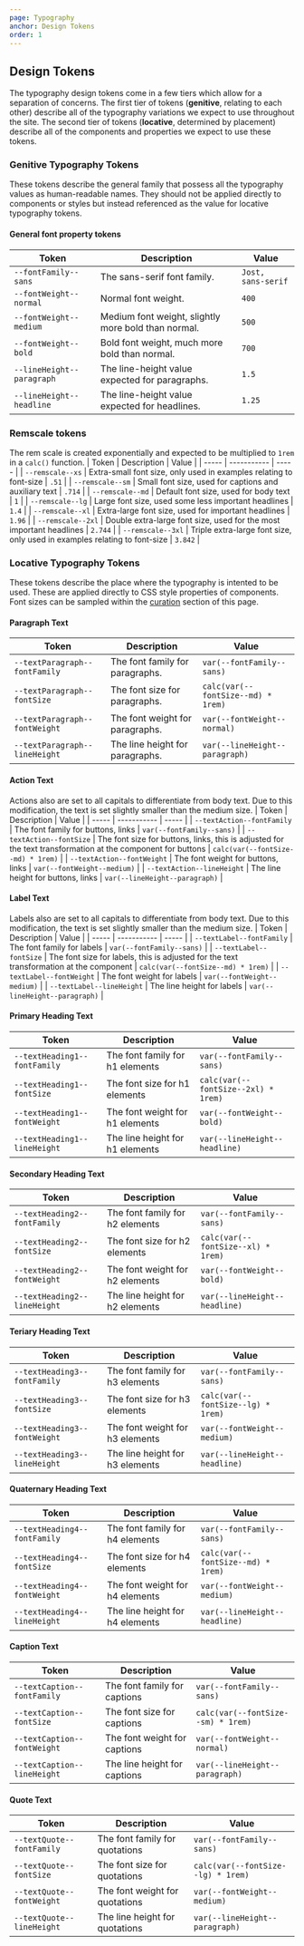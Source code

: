 ```yaml
---
page: Typography
anchor: Design Tokens
order: 1
---
```


## Design Tokens

The typography design tokens come in a few tiers which allow for a separation of concerns. The first tier of tokens (**genitive**, relating to each other) describe all of the typography variations we expect to use throughout the site. The second tier of tokens (**locative**, determined by placement) describe all of the components and properties we expect to use these tokens.

### Genitive Typography Tokens
These tokens describe the general family that possess all the typography values as human-readable names. They should not be applied directly to components or styles but instead referenced as the value for locative typography tokens.

#### General font property tokens
| Token | Description | Value |
| ----- | ----------- | ----- |
| `--fontFamily--sans` | The sans-serif font family. | `Jost, sans-serif` |
| `--fontWeight--normal` | Normal font weight. | `400` |
| `--fontWeight--medium` | Medium font weight, slightly more bold than normal. | `500` |
| `--fontWeight--bold` | Bold font weight, much more bold than normal. | `700` |
| `--lineHeight--paragraph` | The line-height value expected for paragraphs. | `1.5` |
| `--lineHeight--headline` | The line-height value expected for headlines. | `1.25` |

### Remscale tokens
The rem scale is created exponentially and expected to be multiplied to `1rem` in a `calc()` function.
| Token | Description | Value |
| ----- | ----------- | ----- |
| `--remscale--xs` | Extra-small font size, only used in examples relating to font-size | `.51` |
| `--remscale--sm` | Small font size, used for captions and auxiliary text | `.714` |
| `--remscale--md` | Default font size, used for body text | `1` |
| `--remscale--lg` | Large font size, used some less important headlines | `1.4` |
| `--remscale--xl` | Extra-large font size, used for important headlines | `1.96` |
| `--remscale--2xl` | Double extra-large font size, used for the most important headlines | `2.744` |
| `--remscale--3xl` | Triple extra-large font size, only used in examples relating to font-size | `3.842` |

### Locative Typography Tokens
These tokens describe the place where the typography is intented to be used. These are applied directly to CSS style properties of components. Font sizes can be sampled within the [curation](#curation) section of this page.

#### Paragraph Text
| Token | Description | Value |
| ----- | ----------- | ----- |
| `--textParagraph--fontFamily` | The font family for paragraphs. | `var(--fontFamily--sans)` |
| `--textParagraph--fontSize` | The font size for paragraphs. | `calc(var(--fontSize--md) * 1rem)` |
| `--textParagraph--fontWeight` | The font weight for paragraphs. | `var(--fontWeight--normal)` |
| `--textParagraph--lineHeight` | The line height for paragraphs. | `var(--lineHeight--paragraph)` |

#### Action Text
Actions also are set to all capitals to differentiate from body text. Due to this modification, the text is set slightly smaller than the medium size.
| Token | Description | Value |
| ----- | ----------- | ----- |
| `--textAction--fontFamily` | The font family for buttons, links | `var(--fontFamily--sans)` |
| `--textAction--fontSize` | The font size for buttons, links, this is adjusted for the text transformation at the component for buttons | `calc(var(--fontSize--md) * 1rem)` |
| `--textAction--fontWeight` | The font weight for buttons, links | `var(--fontWeight--medium)` |
| `--textAction--lineHeight` | The line height for buttons, links | `var(--lineHeight--paragraph)` |

#### Label Text
Labels also are set to all capitals to differentiate from body text. Due to this modification, the text is set slightly smaller than the medium size.
| Token | Description | Value |
| ----- | ----------- | ----- |
| `--textLabel--fontFamily` | The font family for labels | `var(--fontFamily--sans)` |
| `--textLabel--fontSize` | The font size for labels, this is adjusted for the text transformation at the component | `calc(var(--fontSize--md) * 1rem)` |
| `--textLabel--fontWeight` | The font weight for labels | `var(--fontWeight--medium)` |
| `--textLabel--lineHeight` | The line height for labels | `var(--lineHeight--paragraph)` |

#### Primary Heading Text
| Token | Description | Value |
| ----- | ----------- | ----- |
| `--textHeading1--fontFamily` | The font family for h1 elements | `var(--fontFamily--sans)` |
| `--textHeading1--fontSize` | The font size for h1 elements | `calc(var(--fontSize--2xl) * 1rem)` |
| `--textHeading1--fontWeight` | The font weight for h1 elements | `var(--fontWeight--bold)` |
| `--textHeading1--lineHeight` | The line height for h1 elements | `var(--lineHeight--headline)` |

#### Secondary Heading Text
| Token | Description | Value |
| ----- | ----------- | ----- |
| `--textHeading2--fontFamily` | The font family for h2 elements | `var(--fontFamily--sans)` |
| `--textHeading2--fontSize` | The font size for h2 elements | `calc(var(--fontSize--xl) * 1rem)` |
| `--textHeading2--fontWeight` | The font weight for h2 elements | `var(--fontWeight--bold)` |
| `--textHeading2--lineHeight` | The line height for h2 elements | `var(--lineHeight--headline)` |

#### Teriary Heading Text
| Token | Description | Value |
| ----- | ----------- | ----- |
| `--textHeading3--fontFamily` | The font family for h3 elements | `var(--fontFamily--sans)` |
| `--textHeading3--fontSize` | The font size for h3 elements | `calc(var(--fontSize--lg) * 1rem)` |
| `--textHeading3--fontWeight` | The font weight for h3 elements | `var(--fontWeight--medium)` |
| `--textHeading3--lineHeight` | The line height for h3 elements | `var(--lineHeight--headline)` |

#### Quaternary Heading Text
| Token | Description | Value |
| ----- | ----------- | ----- |
| `--textHeading4--fontFamily` | The font family for h4 elements | `var(--fontFamily--sans)` |
| `--textHeading4--fontSize` | The font size for h4 elements | `calc(var(--fontSize--md) * 1rem)` |
| `--textHeading4--fontWeight` | The font weight for h4 elements | `var(--fontWeight--medium)` |
| `--textHeading4--lineHeight` | The line height for h4 elements | `var(--lineHeight--headline)` |

#### Caption Text
| Token | Description | Value |
| ----- | ----------- | ----- |
| `--textCaption--fontFamily` | The font family for captions | `var(--fontFamily--sans)` |
| `--textCaption--fontSize` | The font size for captions | `calc(var(--fontSize--sm) * 1rem)` |
| `--textCaption--fontWeight` | The font weight for captions | `var(--fontWeight--normal)` |
| `--textCaption--lineHeight` | The line height for captions | `var(--lineHeight--paragraph)` |

#### Quote Text
| Token | Description | Value |
| ----- | ----------- | ----- |
| `--textQuote--fontFamily` | The font family for quotations | `var(--fontFamily--sans)` |
| `--textQuote--fontSize` | The font size for quotations | `calc(var(--fontSize--lg) * 1rem)` |
| `--textQuote--fontWeight` | The font weight for quotations | `var(--fontWeight--medium)` |
| `--textQuote--lineHeight` | The line height for quotations | `var(--lineHeight--paragraph)` |